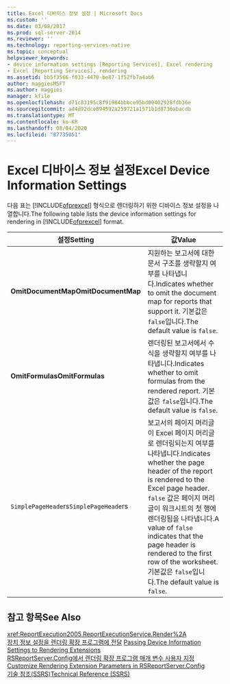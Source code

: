 ```yaml
---
title: Excel 디바이스 정보 설정 | Microsoft Docs
ms.custom: ''
ms.date: 03/08/2017
ms.prod: sql-server-2014
ms.reviewer: ''
ms.technology: reporting-services-native
ms.topic: conceptual
helpviewer_keywords:
- device information settings [Reporting Services], Excel rendering
- Excel [Reporting Services], rendering
ms.assetid: bb5f3566-f033-4470-be87-1f52fb7a4ab6
author: maggiesMSFT
ms.author: maggies
manager: kfile
ms.openlocfilehash: d71c83195c8f91984bbbce95bd00402928fdb36e
ms.sourcegitcommit: ad4d92dce894592a259721a1571b1d8736abacdb
ms.translationtype: MT
ms.contentlocale: ko-KR
ms.lasthandoff: 08/04/2020
ms.locfileid: "87735051"
---
```

# <a name="excel-device-information-settings"></a><span data-ttu-id="8d7f7-102">Excel 디바이스 정보 설정</span><span class="sxs-lookup"><span data-stu-id="8d7f7-102">Excel Device Information Settings</span></span>
  <span data-ttu-id="8d7f7-103">다음 표는 [!INCLUDE[ofprexcel](../includes/ofprexcel-md.md)] 형식으로 렌더링하기 위한 디바이스 정보 설정을 나열합니다.</span><span class="sxs-lookup"><span data-stu-id="8d7f7-103">The following table lists the device information settings for rendering in [!INCLUDE[ofprexcel](../includes/ofprexcel-md.md)] format.</span></span>  
  
|<span data-ttu-id="8d7f7-104">설정</span><span class="sxs-lookup"><span data-stu-id="8d7f7-104">Setting</span></span>|<span data-ttu-id="8d7f7-105">값</span><span class="sxs-lookup"><span data-stu-id="8d7f7-105">Value</span></span>|  
|-------------|-----------|  
|<span data-ttu-id="8d7f7-106">**OmitDocumentMap**</span><span class="sxs-lookup"><span data-stu-id="8d7f7-106">**OmitDocumentMap**</span></span>|<span data-ttu-id="8d7f7-107">지원하는 보고서에 대한 문서 구조를 생략할지 여부를 나타냅니다.</span><span class="sxs-lookup"><span data-stu-id="8d7f7-107">Indicates whether to omit the document map for reports that support it.</span></span> <span data-ttu-id="8d7f7-108">기본값은 `false`입니다.</span><span class="sxs-lookup"><span data-stu-id="8d7f7-108">The default value is `false`.</span></span>|  
|<span data-ttu-id="8d7f7-109">**OmitFormulas**</span><span class="sxs-lookup"><span data-stu-id="8d7f7-109">**OmitFormulas**</span></span>|<span data-ttu-id="8d7f7-110">렌더링된 보고서에서 수식을 생략할지 여부를 나타냅니다.</span><span class="sxs-lookup"><span data-stu-id="8d7f7-110">Indicates whether to omit formulas from the rendered report.</span></span> <span data-ttu-id="8d7f7-111">기본값은 `false`입니다.</span><span class="sxs-lookup"><span data-stu-id="8d7f7-111">The default value is `false`.</span></span>|  
|<span data-ttu-id="8d7f7-112">`SimplePageHeade`rs</span><span class="sxs-lookup"><span data-stu-id="8d7f7-112">`SimplePageHeade`rs</span></span>|<span data-ttu-id="8d7f7-113">보고서의 페이지 머리글이 Excel 페이지 머리글로 렌더링되는지 여부를 나타냅니다.</span><span class="sxs-lookup"><span data-stu-id="8d7f7-113">Indicates whether the page header of the report is rendered to the Excel page header.</span></span> <span data-ttu-id="8d7f7-114">`false` 값은 페이지 머리글이 워크시트의 첫 행에 렌더링됨을 나타냅니다.</span><span class="sxs-lookup"><span data-stu-id="8d7f7-114">A value of `false` indicates that the page header is rendered to the first row of the worksheet.</span></span> <span data-ttu-id="8d7f7-115">기본값은 `false`입니다.</span><span class="sxs-lookup"><span data-stu-id="8d7f7-115">The default value is `false`.</span></span>|  
  
## <a name="see-also"></a><span data-ttu-id="8d7f7-116">참고 항목</span><span class="sxs-lookup"><span data-stu-id="8d7f7-116">See Also</span></span>  
 <xref:ReportExecution2005.ReportExecutionService.Render%2A>   
 <span data-ttu-id="8d7f7-117">[장치 정보 설정을 렌더링 확장 프로그램에 전달](report-server-web-service/net-framework/passing-device-information-settings-to-rendering-extensions.md) </span><span class="sxs-lookup"><span data-stu-id="8d7f7-117">[Passing Device Information Settings to Rendering Extensions](report-server-web-service/net-framework/passing-device-information-settings-to-rendering-extensions.md) </span></span>  
 <span data-ttu-id="8d7f7-118">[RSReportServer.Config에서 렌더링 확장 프로그램 매개 변수 사용자 지정](customize-rendering-extension-parameters-in-rsreportserver-config.md) </span><span class="sxs-lookup"><span data-stu-id="8d7f7-118">[Customize Rendering Extension Parameters in RSReportServer.Config](customize-rendering-extension-parameters-in-rsreportserver-config.md) </span></span>  
 [<span data-ttu-id="8d7f7-119">기술 참조&#40;SSRS&#41;</span><span class="sxs-lookup"><span data-stu-id="8d7f7-119">Technical Reference &#40;SSRS&#41;</span></span>](../../2014/reporting-services/technical-reference-ssrs.md)  
  
  
